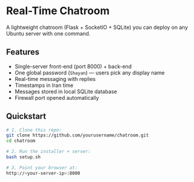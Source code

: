 # Real-Time Chatroom

A lightweight chatroom (Flask + SocketIO + SQLite) you can deploy on any Ubuntu server with one command.

## Features

- Single-server front-end (port 8000) + back-end
- One global password (`Shayan`) — users pick any display name
- Real-time messaging with replies
- Timestamps in Iran time
- Messages stored in local SQLite database
- Firewall port opened automatically

## Quickstart

```bash
# 1. Clone this repo:
git clone https://github.com/yourusername/chatroom.git
cd chatroom

# 2. Run the installer + server:
bash setup.sh

# 3. Point your browser at:
http://<your-server-ip>:8000
